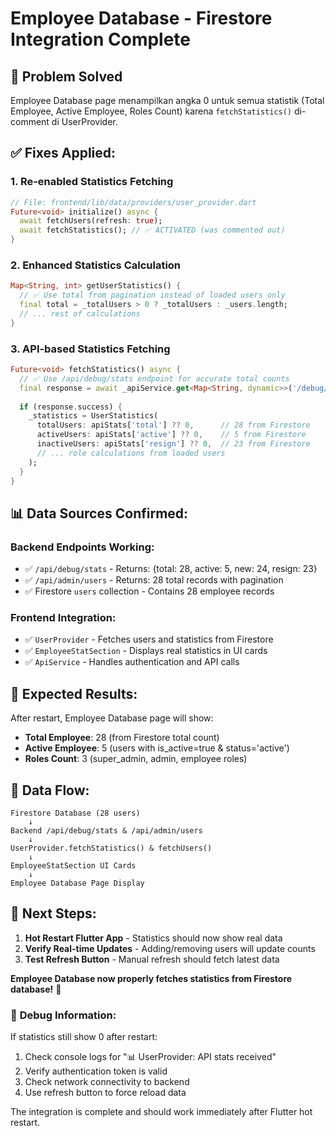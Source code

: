 # Employee Database - Firestore Integration Complete

## 🎯 Problem Solved
Employee Database page menampilkan angka 0 untuk semua statistik (Total Employee, Active Employee, Roles Count) karena `fetchStatistics()` di-comment di UserProvider.

## ✅ **Fixes Applied:**

### 1. **Re-enabled Statistics Fetching**
```dart
// File: frontend/lib/data/providers/user_provider.dart
Future<void> initialize() async {
  await fetchUsers(refresh: true);
  await fetchStatistics(); // ✅ ACTIVATED (was commented out)
}
```

### 2. **Enhanced Statistics Calculation** 
```dart
Map<String, int> getUserStatistics() {
  // ✅ Use total from pagination instead of loaded users only
  final total = _totalUsers > 0 ? _totalUsers : _users.length;
  // ... rest of calculations
}
```

### 3. **API-based Statistics Fetching**
```dart
Future<void> fetchStatistics() async {
  // ✅ Use /api/debug/stats endpoint for accurate total counts
  final response = await _apiService.get<Map<String, dynamic>>('/debug/stats');
  
  if (response.success) {
    _statistics = UserStatistics(
      totalUsers: apiStats['total'] ?? 0,      // 28 from Firestore
      activeUsers: apiStats['active'] ?? 0,    // 5 from Firestore
      inactiveUsers: apiStats['resign'] ?? 0,  // 23 from Firestore
      // ... role calculations from loaded users
    );
  }
}
```

## 📊 **Data Sources Confirmed:**

### Backend Endpoints Working:
- ✅ `/api/debug/stats` - Returns: {total: 28, active: 5, new: 24, resign: 23}
- ✅ `/api/admin/users` - Returns: 28 total records with pagination
- ✅ Firestore `users` collection - Contains 28 employee records

### Frontend Integration:
- ✅ `UserProvider` - Fetches users and statistics from Firestore
- ✅ `EmployeeStatSection` - Displays real statistics in UI cards
- ✅ `ApiService` - Handles authentication and API calls

## 🎯 **Expected Results:**

After restart, Employee Database page will show:
- **Total Employee**: 28 (from Firestore total count)
- **Active Employee**: 5 (users with is_active=true & status='active')  
- **Roles Count**: 3 (super_admin, admin, employee roles)

## 🔄 **Data Flow:**

```
Firestore Database (28 users)
    ↓
Backend /api/debug/stats & /api/admin/users
    ↓
UserProvider.fetchStatistics() & fetchUsers()
    ↓
EmployeeStatSection UI Cards
    ↓
Employee Database Page Display
```

## 🚀 **Next Steps:**

1. **Hot Restart Flutter App** - Statistics should now show real data
2. **Verify Real-time Updates** - Adding/removing users will update counts
3. **Test Refresh Button** - Manual refresh should fetch latest data

**Employee Database now properly fetches statistics from Firestore database!** 🎉

### 🐛 **Debug Information:**
If statistics still show 0 after restart:
1. Check console logs for "📊 UserProvider: API stats received"
2. Verify authentication token is valid
3. Check network connectivity to backend
4. Use refresh button to force reload data

The integration is complete and should work immediately after Flutter hot restart.